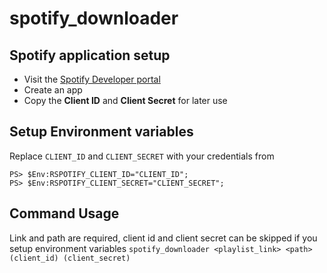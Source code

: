# spotify_downloader

## Spotify application setup
- Visit the [Spotify Developer portal](https://developer.spotify.com/dashboard/applications)
- Create an app
- Copy the **Client ID** and **Client Secret** for later use

## Setup Environment variables
Replace `CLIENT_ID` and `CLIENT_SECRET` with your credentials from 
```
PS> $Env:RSPOTIFY_CLIENT_ID="CLIENT_ID";
PS> $Env:RSPOTIFY_CLIENT_SECRET="CLIENT_SECRET";
```

## Command Usage
Link and path are required, client id and client secret can be skipped if you setup environment variables
`spotify_downloader <playlist_link> <path> (client_id) (client_secret)`
